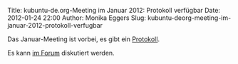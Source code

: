 Title: kubuntu-de.org-Meeting im Januar 2012: Protokoll verfügbar
Date: 2012-01-24 22:00
Author: Monika Eggers
Slug: kubuntu-deorg-meeting-im-januar-2012-protokoll-verfugbar

Das Januar-Meeting ist vorbei, es gibt ein
[Protokoll](http://wiki.kubuntu-de.org/Meetings:2012-01#Protokoll).


Es kann [im
Forum](http://forum.kubuntu-de.org/index.php?topic=16126.msg106302#msg106302)
diskutiert werden.



